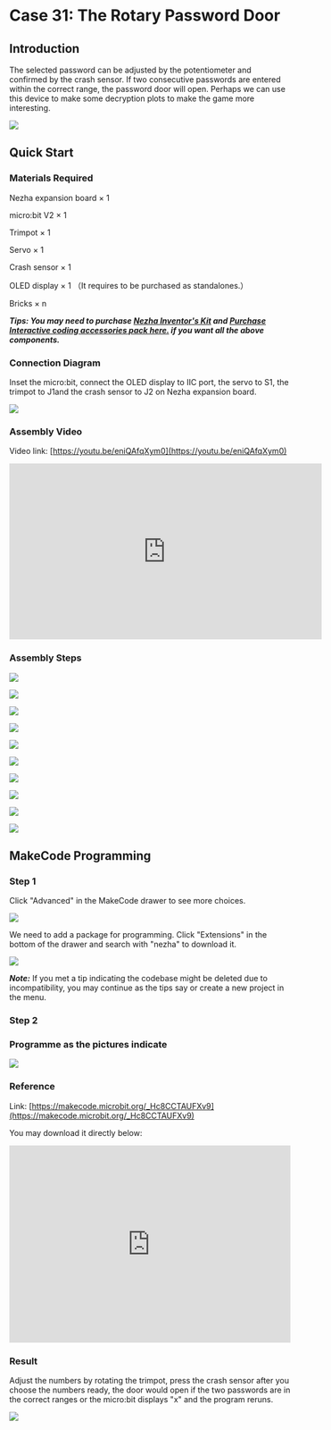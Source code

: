 # Case 31: The Rotary Password Door

## Introduction

The selected password can be adjusted by the potentiometer and confirmed by the crash sensor. If two consecutive passwords are entered within the correct range, the password door will open. Perhaps we can use this device to make some decryption plots to make the game more interesting.

![](./images/case_31_01.png)

## Quick Start 



### Materials Required


Nezha expansion board × 1

micro:bit V2 × 1

Trimpot × 1 

Servo  × 1

Crash sensor  × 1

OLED display  × 1 （It requires to be purchased as standalones.）

Bricks × n

***Tips: You may need to purchase [Nezha Inventor's Kit](https://shop.elecfreaks.com/products/elecfreaks-micro-bit-nezha-48-in-1-inventors-kit-without-micro-bit-board?_pos=2&_sid=ed1b6fbd2&_ss=r) and [Purchase Interactive coding accessories pack here.](https://shop.elecfreaks.com/products/elecfreaks-interactive-coding-accessories-pack?_pos=1&_sid=c75dad35f&_ss=r) if you want all the above components.***




### Connection Diagram 

Inset the micro:bit, connect the OLED display to IIC port, the servo to S1, the trimpot to J1and the crash sensor to J2 on Nezha expansion board. 


![](./images/case_31_03.png)



### Assembly Video


Video link: [https://youtu.be/eniQAfqXym0](https://youtu.be/eniQAfqXym0)

<iframe width="560" height="315" src="https://www.youtube.com/embed/eniQAfqXym0" title="YouTube video player" frameborder="0" allow="accelerometer; autoplay; clipboard-write; encrypted-media; gyroscope; picture-in-picture" allowfullscreen></iframe>

### Assembly Steps

![](./images/case_step_31_01.png)

![](./images/case_step_31_02.png)

![](./images/case_step_31_03.png)

![](./images/case_step_31_04.png)

![](./images/case_step_31_05.png)

![](./images/case_step_31_06.png)

![](./images/case_step_31_07.png)

![](./images/case_step_31_08.png)

![](./images/case_step_31_09.png)

![](./images/case_step_31_10.png)



## MakeCode Programming 



### Step 1


Click "Advanced" in the MakeCode drawer to see more choices. 

![](./images/case_01_10.png)




We need to add a package for programming. Click "Extensions" in the bottom of the drawer and search with "nezha" to download it. 

![](./images/case_03_09.png)

***Note:*** If you met a tip indicating the codebase might be deleted due to incompatibility, you may continue as the tips say or create a new project in the menu. 

### Step 2



### Programme as the pictures indicate


![](./images/case_31_10.png)



### Reference

Link: [https://makecode.microbit.org/_Hc8CCTAUFXv9](https://makecode.microbit.org/_Hc8CCTAUFXv9)

You may download it directly below: 

<div style="position:relative;height:0;padding-bottom:70%;overflow:hidden;"><iframe style="position:absolute;top:0;left:0;width:100%;height:100%;" src="https://makecode.microbit.org/#pub:_Hc8CCTAUFXv9" frameborder="0" sandbox="allow-popups allow-forms allow-scripts allow-same-origin"></iframe></div>  


### Result
Adjust the numbers by rotating the trimpot, press the crash sensor after you choose the numbers ready, the door would open if the two passwords are in the correct ranges or the micro:bit displays "x" and the program reruns. 

![](./images/case-gif-31.gif)

